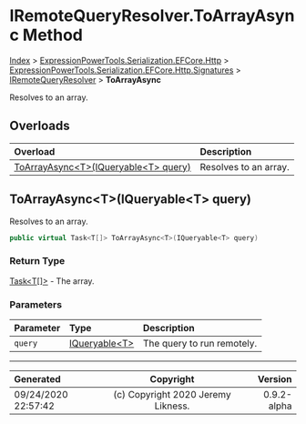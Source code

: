 ﻿# IRemoteQueryResolver.ToArrayAsync Method

[Index](../index.md) > [ExpressionPowerTools.Serialization.EFCore.Http](ExpressionPowerTools.Serialization.EFCore.Http.a.md) > [ExpressionPowerTools.Serialization.EFCore.Http.Signatures](ExpressionPowerTools.Serialization.EFCore.Http.Signatures.n.md) > [IRemoteQueryResolver](ExpressionPowerTools.Serialization.EFCore.Http.Signatures.IRemoteQueryResolver.i.md) > **ToArrayAsync**

Resolves to an array.

## Overloads

| Overload | Description |
| :-- | :-- |
| [ToArrayAsync&lt;T>(IQueryable&lt;T> query)](#toarrayasynctiqueryablet-query) | Resolves to an array. |
## ToArrayAsync&lt;T>(IQueryable&lt;T> query)

Resolves to an array.

```csharp
public virtual Task<T[]> ToArrayAsync<T>(IQueryable<T> query)
```

### Return Type

 [Task&lt;T[]>](https://docs.microsoft.com/dotnet/api/system.threading.tasks.task-1)  - The array.

### Parameters

| Parameter | Type | Description |
| :-- | :-- | :-- |
| `query` | [IQueryable&lt;T>](https://docs.microsoft.com/dotnet/api/system.linq.iqueryable-1) | The query to run remotely. |



---

| Generated | Copyright | Version |
| :-- | :-: | --: |
| 09/24/2020 22:57:42 | (c) Copyright 2020 Jeremy Likness. | 0.9.2-alpha |
